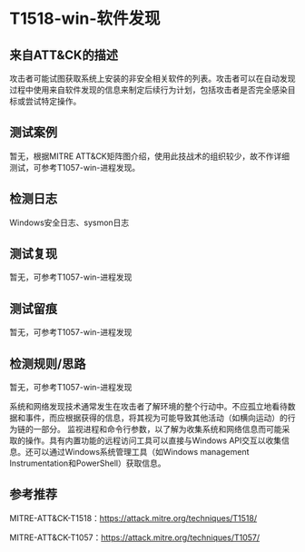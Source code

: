 # T1518-win-软件发现

## 来自ATT&CK的描述

攻击者可能试图获取系统上安装的非安全相关软件的列表。攻击者可以在自动发现过程中使用来自软件发现的信息来制定后续行为计划，包括攻击者是否完全感染目标或尝试特定操作。

## 测试案例

暂无，根据MITRE ATT&CK矩阵图介绍，使用此技战术的组织较少，故不作详细测试，可参考T1057-win-进程发现。

## 检测日志

Windows安全日志、sysmon日志

## 测试复现

暂无，可参考T1057-win-进程发现

## 测试留痕

暂无，可参考T1057-win-进程发现

## 检测规则/思路

暂无，可参考T1057-win-进程发现

系统和网络发现技术通常发生在攻击者了解环境的整个行动中。不应孤立地看待数据和事件，而应根据获得的信息，将其视为可能导致其他活动（如横向运动）的行为链的一部分。
监视进程和命令行参数，以了解为收集系统和网络信息而可能采取的操作。具有内置功能的远程访问工具可以直接与Windows API交互以收集信息。还可以通过Windows系统管理工具（如Windows management Instrumentation和PowerShell）获取信息。

## 参考推荐

MITRE-ATT&CK-T1518：<https://attack.mitre.org/techniques/T1518/>

MITRE-ATT&CK-T1057：<https://attack.mitre.org/techniques/T1057/>
